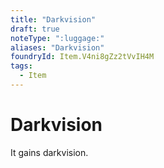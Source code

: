 ```yaml
---
title: "Darkvision"
draft: true
noteType: ":luggage:"
aliases: "Darkvision"
foundryId: Item.V4ni8gZz2tVvIH4M
tags:
  - Item
---
```


# Darkvision

It gains darkvision.
